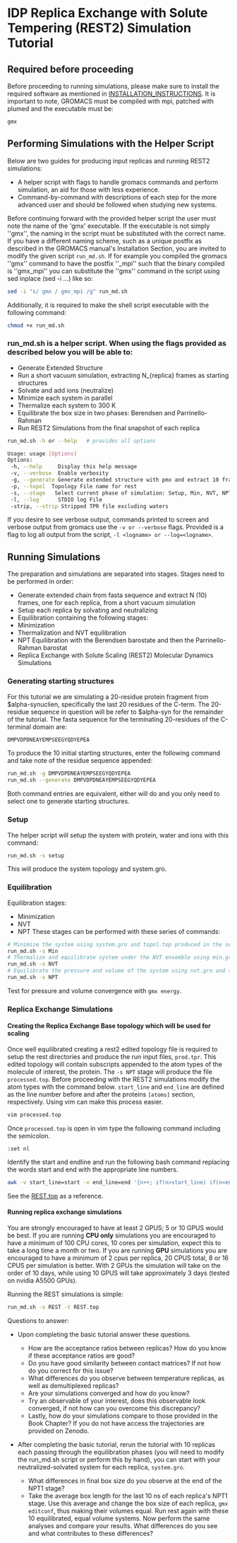 # IDP Replica Exchange with Solute Tempering (REST2)  Simulation Tutorial

## Required before proceeding
Before proceeding to running simulations, please make sure to install the required software as mentioned in [INSTALLATION_INSTRUCTIONS](./INSTALLATION_INSTRUCTIONS/). 
It is important to note, GROMACS must be compiled with mpi, patched with plumed and the executable must be:
```bash
gmx
```

## Performing Simulations with the Helper Script
Below are two guides for producing input replicas and running REST2 simulations:
* A helper script with flags to handle gromacs commands and perform simulation, an aid for those with less experience. 
* Command-by-command with descriptions of each step for the more advanced user and should be followed when studying new systems. 

Before continuing forward with the provided helper script the user must note the name of the 'gmx' executable. If the executable is not simply ''gmx'', the naming in the script must be substituted with the correct name. If you have a different naming scheme, such as a unique postfix as described in the GROMACS manual's Installation Section, you are invited to modify the given script `run_md.sh`. If for example you compiled the gromacs ''gmx'' command to have the postfix ''_mpi'' such that the binary compiled is ''gmx_mpi'' you can substitute the ''gmx'' command in the script using sed inplace (sed -i ...) like so:

```bash
sed -i "s/ gmx / gmx_mpi /g" run_md.sh
```

Additionally, it is required to make the shell script executable with the following command:
```bash
chmod +x run_md.sh
```

### run_md.sh is a helper script. When using the flags provided as described below you will be able to:
- Generate Extended Structure
- Run a short vacuum simulation, extracting N_{replica} frames as starting structures
- Solvate and add ions (neutralize)
- Minimize each system in parallel
- Thermalize each system to 300 K
- Equilibrate the box size in two phases: Berendsen and Parrinello-Rahman
- Run REST2 Simulations from the final snapshot of each replica 

```bash
run_md.sh -h or --help   # provides all options 

Usage: usage [Options]
Options:
 -h, --help     Display this help message
 -v, --verbose  Enable verbosity
 -g, --generate Generate extended structure with pmx and extract 10 frames from a short vacuum simulation
 -p, --topol  Topology File name for rest
 -s, --stage   Select current phase of simulation: Setup, Min, NVT, NPT, REST
 -l, --log      STDIO log File
 -strip, --strip Stripped TPR file excluding waters
```
If you desire to see verbose output, commands printed to screen and verbose output from gromacs use the `-v or --verbose` flags. 
Provided is a flag to log all output from the script, `-l <logname> or --log=<logname>`.

## Running Simulations
The preparation and simulations are separated into stages. 
Stages need to be performed in order:
* Generate extended chain from fasta sequence and extract N (10) frames, one for each replica, from a short vacuum simulation 
*  Setup each replica by solvating and neutralizing
*  Equilibration containing the following stages:
  *  Minimization
  *  Thermalization and NVT equilibration
  *  NPT Equilibration with the Berendsen barostate and then the Parrinello-Rahman barostat
*  Replica Exchange with Solute Scaling (REST2) Molecular Dynamics Simulations

### Generating starting structures
For this tutorial we are simulating a 20-residue protein fragment from $alpha-synuclien, specifically the last 20 residues of the C-term. The 20-residue sequence in question will be refer to $alpha-syn for the remainder of the tutorial. The fasta sequence for the terminating 20-residues of the C-terminal domain are:
```bash
DMPVDPDNEAYEMPSEEGYQDYEPEA
```

To produce the 10 initial starting structures, enter the following command and take note of the residue sequence appended:
```bash
run_md.sh -g DMPVDPDNEAYEMPSEEGYQDYEPEA
run_md.sh --generate DMPVDPDNEAYEMPSEEGYQDYEPEA
```
Both command entries are equivalent, either will do and you only need to select one to generate starting structures.

### Setup
The helper script will setup the system with protein, water and ions with this command:
```bash
run_md.sh -s setup
```
This will produce the system topology and system.gro. 

### Equilibration
Equilibration stages:
*  Minimization
*  NVT
*  NPT
These stages can be performed with these series of commands:
```bash
# Minimize the system using system.gro and topol.top produced in the setup stage
run_md.sh -s Min 
# Thermalize and equilibrate system under the NVT ensemble using min.gro and topol.top
run_md.sh -s NVT
# Equilibrate the pressure and volume of the system using nvt.gro and topol.top
run_md.sh -s NPT
```
Test for pressure and volume convergence with `gmx energy`.

### Replica Exchange Simulations

#### Creating the Replica Exchange Base topology which will be used for scaling

Once well equilibrated creating a rest2 edited topology file is required to setup the rest directories and produce the run input files, `prod.tpr`. This edited topology will contain subscripts appended to the atom types of the molecule of interest, the protein. The `-s NPT` stage will produce the file `processed.top`. Before proceeding with the REST2 simulations modify the atom types with the command below. `start_line` and `end_line` are defined as the line number before and after the proteins `[atoms]` section, respectively. Using vim can make this process easier.
```bash
vim processed.top
```
Once `processed.top` is open in vim type the following command including the semicolon.
```vim
:set nl
```
Identify the start and endline and run the following bash command replacing the words start and end with the appropriate line numbers.
```bash
awk -v start_line=start -v end_line=end '{n++; if(n>start_line) if(n<end_line) if(NF>7) if($1+0==$1){$2=$2"_"}; print;}' processed.top > REST.top
```

See the [REST.top](./reference_files/og_topology/REST.top) as a reference.

#### Running replica exchange simulations
You are strongly encouraged to have at least 2 GPUS; 5 or 10 GPUS would be best. If you are running **CPU only** simulations you are encouraged to have a minimum of 100 CPU cores, 10 cores per simulation, expect this to take a long time a month or two. If you are running **GPU** simulations you are encouraged to have a minimum of 2 cpus per replica, 20 CPUS total, 8 or 16 CPUS per simulation is better. With 2 GPUs the simulation will take on the order of 10 days, while using 10 GPUS will take approximately 3 days (tested on nvidia A5500 GPUs).

Running the REST simulations is simple:
```bash
run_md.sh -s REST -t REST.top
```

Questions to answer:
* Upon completing the basic tutorial answer these questions.
  * How are the acceptance ratios between replicas? How do you know if these acceptance ratios are good? 
  * Do you have good similarity between contact matrices? If not how do you correct for this issue? 
  * What differences do you observe between temperature replicas, as well as demultiplexed replicas? 
  * Are your simulations converged and how do you know? 
  * Try an observable of your interest, does this observable look converged, if not how can you overcome this discrepancy? 
  * Lastly, how do your simulations compare to those provided in the Book Chapter? If you do not have access the trajectories are provided on Zenodo. 

* After completing the basic tutorial, rerun the tutorial with 10 replicas each passing through the equilibration phases (you will need to modify the run_md.sh script or perform this by hand), you can start with your neutralized-solvated system for each replica, `system.gro`. 
  * What differences in final box size do you observe at the end of the NPT1 stage? 
  * Take the average box length for the last 10 ns of each replica's NPT1 stage. Use this average and change the box size of each replica, `gmx editconf`, thus making their volumes equal. Run rest again with these 10 equilibrated, equal volume systems. Now perform the same analyses and compare your results. What differences do you see and what contributes to these differences? 
  
